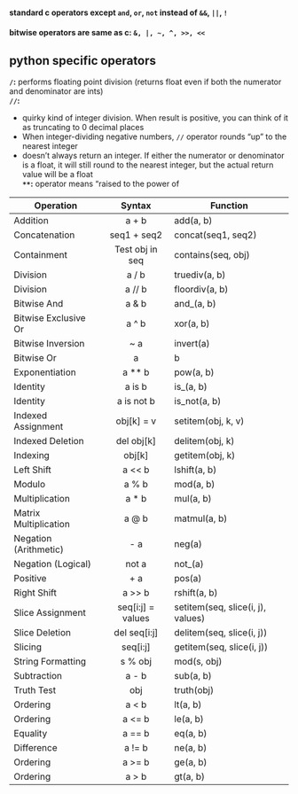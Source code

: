 #### standard c operators except `and`, `or`, `not` instead of `&&`, `||`, `!`
#### bitwise operators are same as c: `&, |, ~, ^, >>, <<`

## python specific operators
**`/`:** performs floating point division (returns float even if both the numerator and denominator are ints)    
**`//`:**
* quirky kind of integer division. When result is positive, you can think of it as truncating to 0 decimal places
* When integer-dividing negative numbers, `//` operator rounds “up” to the nearest integer
* doesn’t always return an integer. If either the numerator or denominator is a float, it will still round to the nearest integer, but the actual return value will be a float  
**`**`:** operator means “raised to the power of


|Operation | Syntax | Function |
|----------|:------:|----------|
|Addition | a + b	| add(a, b) |
|Concatenation |	seq1 + seq2	| concat(seq1, seq2) |
|Containment | Test	obj in seq | contains(seq, obj) |
|Division	| a / b	| truediv(a, b) |
|Division	| a // b | floordiv(a, b) |
|Bitwise And | a & b | and_(a, b) |
|Bitwise Exclusive Or	| a ^ b |	xor(a, b) |
|Bitwise Inversion | ~ a | invert(a) |
|Bitwise Or	| a | b	| or_(a, b) |
|Exponentiation |	a ** b | pow(a, b) |
|Identity	| a is b | is_(a, b) |
|Identity |	a is not b | is_not(a, b) |
|Indexed Assignment |	obj[k] = v | setitem(obj, k, v) |
|Indexed Deletion	| del obj[k] | delitem(obj, k) |
|Indexing	| obj[k] | getitem(obj, k) |
|Left Shift |	a << b | lshift(a, b) |
|Modulo | a % b | mod(a, b) |
|Multiplication | a * b	| mul(a, b) |
|Matrix Multiplication | a @ b | matmul(a, b) |
|Negation (Arithmetic) | - a | neg(a) |
|Negation (Logical) |	not a	| not_(a) |
|Positive	| + a	| pos(a) |
|Right Shift | a >> b |	rshift(a, b) |
|Slice Assignment	| seq[i:j] = values	| setitem(seq, slice(i, j), values) |
|Slice Deletion	| del seq[i:j] | delitem(seq, slice(i, j)) |
|Slicing	| seq[i:j] | getitem(seq, slice(i, j)) |
|String Formatting | s % obj | mod(s, obj) |
|Subtraction | a - b | sub(a, b) |
|Truth Test |	obj	| truth(obj) |
|Ordering	| a < b	| lt(a, b) |
|Ordering	| a <= b | le(a, b) |
|Equality	| a == b | eq(a, b) |
|Difference	| a != b | ne(a, b) |
|Ordering	| a >= b | ge(a, b) |
|Ordering	| a > b	| gt(a, b) |

